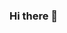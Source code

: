 ### Hi there 👋

<!--
**hameahy/hameahy** is a ✨ _special_ ✨ repository because its `README.md` (this file) appears on your GitHub profile.

Here are some ideas to get you started:

- 🔭 I’m currently working on Shopify Projects
- 🌱 I’m currently learning JavaScript
- 👯 I’m looking to collaborate on scaling eCommerce businesses with Shopify
- 💬 Ask me about Shopify Store Setup
- 📫 How to reach me: ham@hameahyap.com / ham@wezag.io
- ⚡ Fun fact: ... ;)
